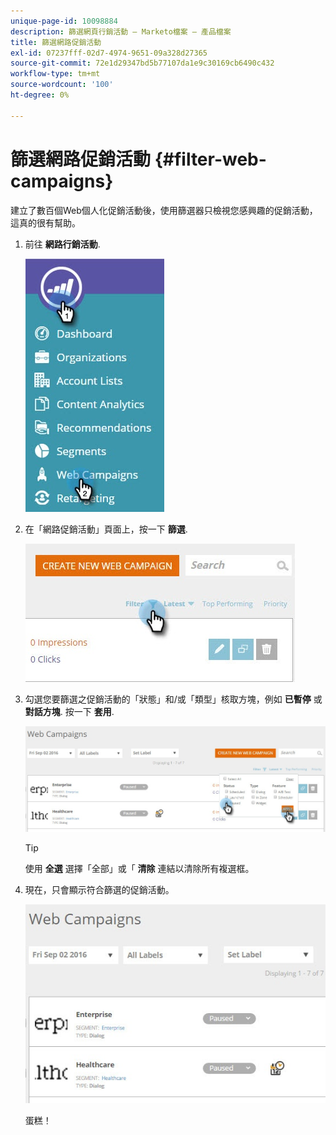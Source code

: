 ```yaml
---
unique-page-id: 10098884
description: 篩選網頁行銷活動 — Marketo檔案 — 產品檔案
title: 篩選網路促銷活動
exl-id: 07237fff-02d7-4974-9651-09a328d27365
source-git-commit: 72e1d29347bd5b77107da1e9c30169cb6490c432
workflow-type: tm+mt
source-wordcount: '100'
ht-degree: 0%

---
```


# 篩選網路促銷活動 {#filter-web-campaigns}

建立了數百個Web個人化促銷活動後，使用篩選器只檢視您感興趣的促銷活動，這真的很有幫助。

1. 前往 **網路行銷活動**.

   ![](assets/web-campaigns-hand-8.jpg)

1. 在「網路促銷活動」頁面上，按一下 **篩選**.

   ![](assets/web-campaigns-page-filter-hand.jpg)

1. 勾選您要篩選之促銷活動的「狀態」和/或「類型」核取方塊，例如 **已暫停** 或 **對話方塊**. 按一下 **套用**.

   ![](assets/web-campaigns-filters-hands.jpg)

   >[!TIP]
   >
   >使用 **全選** 選擇「全部」或「 **清除** 連結以清除所有複選框。

1. 現在，只會顯示符合篩選的促銷活動。

   ![](assets/web-campaigns-filter-only-paused.jpg)

   蛋糕！
